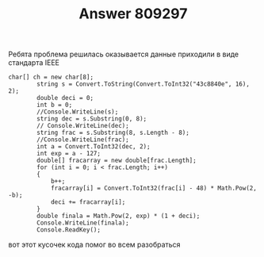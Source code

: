 ﻿---
title: "Answer 809297"
se.owner.user_id: 281695
se.owner.display_name: "Emin4ik"
se.owner.link: "https://ru.stackoverflow.com/users/281695/emin4ik"
se.answer_id: 809297
se.question_id: 772796
se.post_type: answer
se.score: 0
se.is_accepted: False
---
<p>Ребята проблема решилась оказывается данные приходили в виде стандарта IEEE</p>

<pre><code>char[] ch = new char[8];
        string s = Convert.ToString(Convert.ToInt32("43c8840e", 16), 2);
        double deci = 0;
        int b = 0;
        //Console.WriteLine(s);
        string dec = s.Substring(0, 8);
        // Console.WriteLine(dec);
        string frac = s.Substring(8, s.Length - 8);
        //Console.WriteLine(frac);
        int a = Convert.ToInt32(dec, 2);
        int exp = a - 127;
        double[] fracarray = new double[frac.Length];
        for (int i = 0; i &lt; frac.Length; i++)
        {
            b++;
            fracarray[i] = Convert.ToInt32(frac[i] - 48) * Math.Pow(2, -b);
            deci += fracarray[i];
        }
        double finala = Math.Pow(2, exp) * (1 + deci);
        Console.WriteLine(finala);
        Console.ReadKey();
</code></pre>

<p>вот этот кусочек кода помог во всем разобраться</p>
